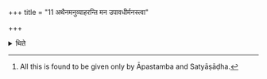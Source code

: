 +++
title = "11 अथैनमनुव्याहरन्ति मन उपावधीर्मनस्त्वा"

+++

<details><summary>थिते</summary>

11. Then (the priests etc. also) curse the king. Thus the Brahman curses with mana upāvadhiḥ, ...; the Hotr̥ curses him with vācamupāvadhīḥ...; the Adhvaryu curses him with prāņamupāvadhiḥ...; the Udgātr̥ curses him with cakṣurupāvadhīḥ; the Sadasya curses him with ātmānamupāvadhīḥ...: the sacrificer curses him with prajāpatimupāvadhīḥ...; the hotrakas curse him with aṅgānyupāvadhīḥ...; all the priests curses him with bhūtānyupāvadhīḥ...[^1]   


[^1]: All this is found to be given only by Āpastamba and Satyāṣāḍha.
</details>

